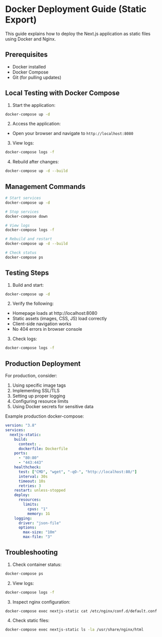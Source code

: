 # Docker Deployment Guide (Static Export)

This guide explains how to deploy the Next.js application as static files using Docker and Nginx.

## Prerequisites

- Docker installed
- Docker Compose
- Git (for pulling updates)

## Local Testing with Docker Compose

1. Start the application:

```bash
docker-compose up -d
```

2. Access the application:

- Open your browser and navigate to `http://localhost:8080`

3. View logs:

```bash
docker-compose logs -f
```

4. Rebuild after changes:

```bash
docker-compose up -d --build
```

## Management Commands

```bash
# Start services
docker-compose up -d

# Stop services
docker-compose down

# View logs
docker-compose logs -f

# Rebuild and restart
docker-compose up -d --build

# Check status
docker-compose ps
```

## Testing Steps

1. Build and start:

```bash
docker-compose up -d
```

2. Verify the following:

- Homepage loads at http://localhost:8080
- Static assets (images, CSS, JS) load correctly
- Client-side navigation works
- No 404 errors in browser console

3. Check logs:

```bash
docker-compose logs -f
```

## Production Deployment

For production, consider:

1. Using specific image tags
2. Implementing SSL/TLS
3. Setting up proper logging
4. Configuring resource limits
5. Using Docker secrets for sensitive data

Example production docker-compose:

```yaml
version: "3.8"
services:
  nextjs-static:
    build:
      context: .
      dockerfile: Dockerfile
    ports:
      - "80:80"
      - "443:443"
    healthcheck:
      test: ["CMD", "wget", "-qO-", "http://localhost:80/"]
      interval: 30s
      timeout: 10s
      retries: 3
    restart: unless-stopped
    deploy:
      resources:
        limits:
          cpus: "1"
          memory: 1G
    logging:
      driver: "json-file"
      options:
        max-size: "10m"
        max-file: "3"
```

## Troubleshooting

1. Check container status:

```bash
docker-compose ps
```

2. View logs:

```bash
docker-compose logs -f
```

3. Inspect nginx configuration:

```bash
docker-compose exec nextjs-static cat /etc/nginx/conf.d/default.conf
```

4. Check static files:

```bash
docker-compose exec nextjs-static ls -la /usr/share/nginx/html
```
